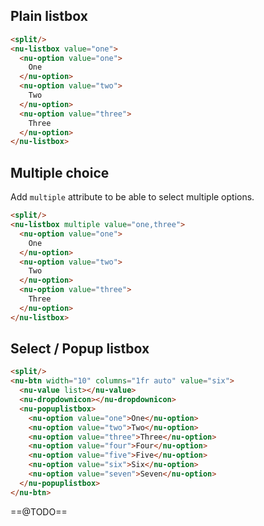 ## Plain listbox

```html
<split/>
<nu-listbox value="one">
  <nu-option value="one">
    One
  </nu-option>
  <nu-option value="two">
    Two
  </nu-option>
  <nu-option value="three">
    Three
  </nu-option>
</nu-listbox>
```

## Multiple choice

Add `multiple` attribute to be able to select multiple options.

```html
<split/>
<nu-listbox multiple value="one,three">
  <nu-option value="one">
    One
  </nu-option>
  <nu-option value="two">
    Two
  </nu-option>
  <nu-option value="three">
    Three
  </nu-option>
</nu-listbox>
```

## Select / Popup listbox

```html
<split/>
<nu-btn width="10" columns="1fr auto" value="six">
  <nu-value list></nu-value>
  <nu-dropdownicon></nu-dropdownicon>
  <nu-popuplistbox>
    <nu-option value="one">One</nu-option>
    <nu-option value="two">Two</nu-option>
    <nu-option value="three">Three</nu-option>
    <nu-option value="four">Four</nu-option>
    <nu-option value="five">Five</nu-option>
    <nu-option value="six">Six</nu-option>
    <nu-option value="seven">Seven</nu-option>
  </nu-popuplistbox>
</nu-btn>
```

==@TODO==
